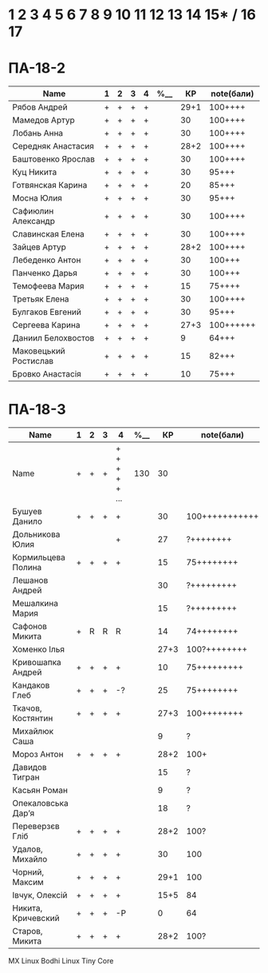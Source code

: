# 1 2 3 4 5 6 7 8 9 10 11 12 13 14 15* / 16 17

# ПА-18-2
|Name|1|2|3|4|________%__________|КР|note(бали)|
| --- | --- | --- | --- | --- | --- | --- | --- |
|Рябов Андрей			|+|+|+|+|		|29+1|100++++| Second
|Мамедов Артур			|+|+|+|+|		|30|100++++|
|Лобань Анна			|+|+|+|+|		|30|100++++| Firts
|Середняк Анастасия		|+|+|+|+|		|28+2|100++++| ABS
|Баштовенко Ярослав		|+|+|+|+|		|30|100++++|
|Куц Никита				|+|+|+|+|		|30|95+++|
|Готвянская Карина		|+|+|+|+|		|20|85+++|		8778 ????????????	
|Мосна Юлия				|+|+|+|+|		|30|95+++|		^_^
|Сафиюлин Александр		|+|+|+|+|		|30|100++++|
|Славинская Елена		|+|+|+|+|		|30|100++++| Lena ^_^
|Зайцев Артур			|+|+|+|+|		|28+2|100++++| believefenix
|Лебеденко Антон		|+|+|+|+|		|30|100+++|
|Панченко Дарья			|+|+|+|+|		|30|100+++|
|Темофеева Мария		|+|+|+|+|		|15|75++++| 25.05.2021
|Третьяк Елена			|+|+|+|+|		|30|100++++| Grace_Biz - обою - с очками
|Булгаков Евгений		|+|+|+|+|		|30|95+++| Bumblebee
|Сергеева Карина		|+|+|+|+|		|27+3|100++++++|
|Даниил Белохвостов		|+|+|+|+|		|9|64+++|		????????????
|Маковецький Ростислав	|+|+|+|+|		|15|82+++|		????????????
|Бровко Анастасія		|+|+|+|+|		|10|75+++|		????????????


# ПА-18-3
|Name|1|2|3|4|________%__________|КР|note(бали)|
| --- | --- | --- | --- | --- | --- | --- | --- |
|Name		|+|+|+|+ + + + + ...|		130		|30||
|Бушуев Данило			|+|+|+|+|		|30|100+++++++++++| - BDO
|Дольникова Юлия		||||+|			|27|?++++++++|
|Кормильцева Полина		|+|+|+|+|		|15|75++++++++|
|Лешанов Андрей			|||||			|30|?+++++++++|
|Мешалкина Мария		|||||			|15|?+++++++++|
|Сафонов Микита			|+|R|R|R|		|14|74++++++++|
|Хоменко Ілья			|||||			|27+3|100?++++++++|
|Кривошапка Андрей		|+|+|+|+|		|10|75+++++++++|
|Кандаков Глеб			|+|+|+|-?|		|25|75++++++++| 50+20 70 20 20 15 15
|Ткачов, Костянтин		|+|+|+|+|		|27+3|100++++++++| ???
|Михайлюк Саша			||||| 			|9|?|
|Мороз Антон 			|+|+|+|+|		|28+2|100+|
|Давидов Тигран			|||||			|15|?|
|Касьян Роман			|||||			|9|?|
|Опекаловська Дар’я		|||||			|18|?|
|Переверзєв Гліб		|+|+|+|+|		|28+2|100?|
|Удалов, Михайло		|+|+|+|+|		|30|100| add practice Dz
|Чорний, Максим			|+|+|+|+|		|29+1|100|
|Івчук, Олексій			|+|+|+|+|		|15+5|84|
|Никита, Кричевский		|+|+|+|-Р|		|0|64|
|Старов, Микита			|+|+|+|+|		|28+2|100?|


MX Linux
Bodhi Linux
Tiny Core
